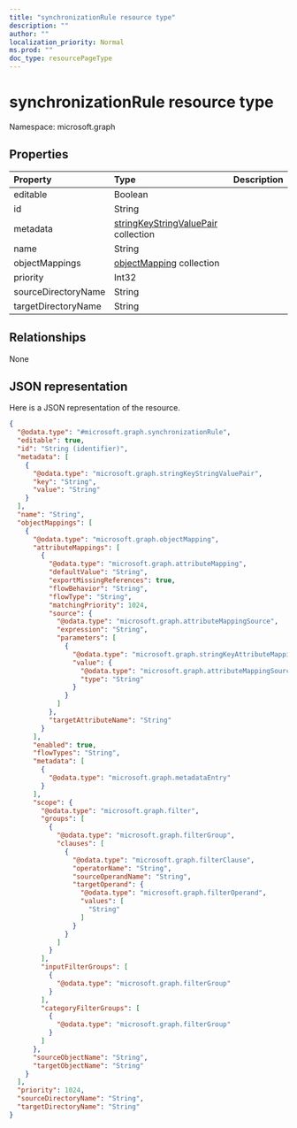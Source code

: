 ```yaml
---
title: "synchronizationRule resource type"
description: ""
author: ""
localization_priority: Normal
ms.prod: ""
doc_type: resourcePageType
---
```


# synchronizationRule resource type


Namespace: microsoft.graph



## Properties
|Property|Type|Description|
|:---|:---|:---|
|editable|Boolean||
|id|String||
|metadata|[stringKeyStringValuePair](../resources/stringkeystringvaluepair.md) collection||
|name|String||
|objectMappings|[objectMapping](../resources/objectmapping.md) collection||
|priority|Int32||
|sourceDirectoryName|String||
|targetDirectoryName|String||

## Relationships
None

## JSON representation
Here is a JSON representation of the resource.
<!-- {
  "blockType": "resource",
  "@odata.type": "microsoft.graph.synchronizationRule"
}
-->
``` json
{
  "@odata.type": "#microsoft.graph.synchronizationRule",
  "editable": true,
  "id": "String (identifier)",
  "metadata": [
    {
      "@odata.type": "microsoft.graph.stringKeyStringValuePair",
      "key": "String",
      "value": "String"
    }
  ],
  "name": "String",
  "objectMappings": [
    {
      "@odata.type": "microsoft.graph.objectMapping",
      "attributeMappings": [
        {
          "@odata.type": "microsoft.graph.attributeMapping",
          "defaultValue": "String",
          "exportMissingReferences": true,
          "flowBehavior": "String",
          "flowType": "String",
          "matchingPriority": 1024,
          "source": {
            "@odata.type": "microsoft.graph.attributeMappingSource",
            "expression": "String",
            "parameters": [
              {
                "@odata.type": "microsoft.graph.stringKeyAttributeMappingSourceValuePair",
                "value": {
                  "@odata.type": "microsoft.graph.attributeMappingSource",
                  "type": "String"
                }
              }
            ]
          },
          "targetAttributeName": "String"
        }
      ],
      "enabled": true,
      "flowTypes": "String",
      "metadata": [
        {
          "@odata.type": "microsoft.graph.metadataEntry"
        }
      ],
      "scope": {
        "@odata.type": "microsoft.graph.filter",
        "groups": [
          {
            "@odata.type": "microsoft.graph.filterGroup",
            "clauses": [
              {
                "@odata.type": "microsoft.graph.filterClause",
                "operatorName": "String",
                "sourceOperandName": "String",
                "targetOperand": {
                  "@odata.type": "microsoft.graph.filterOperand",
                  "values": [
                    "String"
                  ]
                }
              }
            ]
          }
        ],
        "inputFilterGroups": [
          {
            "@odata.type": "microsoft.graph.filterGroup"
          }
        ],
        "categoryFilterGroups": [
          {
            "@odata.type": "microsoft.graph.filterGroup"
          }
        ]
      },
      "sourceObjectName": "String",
      "targetObjectName": "String"
    }
  ],
  "priority": 1024,
  "sourceDirectoryName": "String",
  "targetDirectoryName": "String"
}
```

